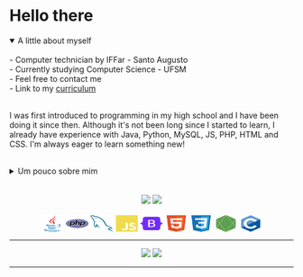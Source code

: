 # Hello there 

<details open>
<summary>A little about myself</summary>
<br>
- Computer technician by IFFar - Santo Augusto <br>
- Currently studying Computer Science - UFSM <br>
- Feel free to contact me <br>
- Link to my <a href="https://drive.google.com/file/d/1aGmIdH3B4dxAA5jltZXjYGVo01eoKK7e/view?usp=sharing">curriculum</a> <br><br>

<p>I was first introduced to programming in my high school and I have been doing it since then. Although it's not been long since I started to learn, I already have experience with Java, Python, MySQL, JS, PHP, HTML and CSS.
  I'm always eager to learn something new! <br><br></p>

</details>

<details>
<summary>Um pouco sobre mim</summary>
<br>
- Técnico em informática pelo IFFar - Santo Augusto <br>
- Cursando Ciência da Computação na UFSM <br> 
- Sinta-se a vontade para entrar em contato <br>
- Meu <a href="https://drive.google.com/file/d/14niVNp-HfazRbeUoamo8-y3ueFBN7uuS/view?usp=sharing">currículo</a> <br><br>

<p>Eu tive meu primeiro contato com a programação durante o meu ensino médio. Mesmo estudando apenas à poucos anos já tenho experiência com Java, Python, MySQL, JS, PHP, HTML e CSS.
  Estou sempre tentando aprender algo novo! <br><br></p>

</details>
<br><br>

<div align="center">
  <img height="180em" src="https://github-readme-stats.vercel.app/api?username=Mathbvb&layout=compact&theme=dracula&show_icons=true&hide_border=true"/>
  <img height="180em" src="https://github-readme-stats.vercel.app/api/top-langs/?username=Mathbvb&layout=compact&langs_count=7&theme=dracula&hide_border=true"/>
</div>
  
<div align="center"><br>
  <img align="center" alt="Math-Java" height="30" width="40" src="https://raw.githubusercontent.com/devicons/devicon/master/icons/java/java-original.svg">
  <img align="center" alt="Math-PHP" height="30" width="40" src="https://raw.githubusercontent.com/devicons/devicon/master/icons/php/php-original.svg">
  <img align="center" alt="Math-sql" height="30" width="40" src="https://raw.githubusercontent.com/devicons/devicon/master/icons/mysql/mysql-original.svg">
  <img align="center" alt="Math-Js" height="30" width="40" src="https://raw.githubusercontent.com/devicons/devicon/master/icons/javascript/javascript-plain.svg">
  <img align="center" alt="Math-Bootstrap" height="30" width="40" src="https://raw.githubusercontent.com/devicons/devicon/master/icons/bootstrap/bootstrap-plain.svg">
  <img align="center" alt="Math-HTML" height="30" width="40" src="https://raw.githubusercontent.com/devicons/devicon/master/icons/html5/html5-original.svg">
  <img align="center" alt="Math-CSS" height="30" width="40" src="https://raw.githubusercontent.com/devicons/devicon/master/icons/css3/css3-original.svg">
  <img align="center" alt="Math-node" height="30" width="40" src="https://raw.githubusercontent.com/devicons/devicon/master/icons/nodejs/nodejs-plain.svg">
  <img align="center" alt="Math-C" height="30" width="40" src="https://raw.githubusercontent.com/devicons/devicon/master/icons/c/c-original.svg">
</div>

<hr>

<div align="center">
  <a href="https://www.linkedin.com/in/mathias-recktenvald-58742825a/" target="_blank"><img src="https://img.shields.io/badge/-LinkedIn-%230077B5?style=for-the-badge&logo=linkedin&logoColor=white" target="_blank"></a> 
  <a href="https://www.instagram.com/mathias_recktenvald/" target="_blank"><img src="https://img.shields.io/badge/-Instagram-%23E4405F?style=for-the-badge&logo=instagram&logoColor=white" target="_blank"></a> 
</div>

<hr>
